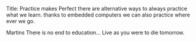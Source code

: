
Title: Practice makes Perfect
there are alternative ways to always practice what we learn. 
thanks to embedded computers we can also practice where ever we go.

Martins
There is no end to education...
Live as you were to die tomorrow.
